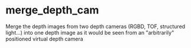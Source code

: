 # merge_depth_cam
Merge the depth images from two depth cameras (RGBD, TOF, structured light...) into one depth image as it would be seen from an "arbitrarily" positioned virtual depth camera
